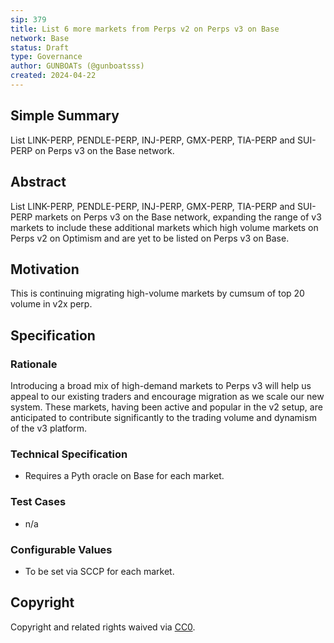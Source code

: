 ```yaml
---
sip: 379
title: List 6 more markets from Perps v2 on Perps v3 on Base
network: Base
status: Draft
type: Governance
author: GUNBOATs (@gunboatsss)
created: 2024-04-22
---
```


## Simple Summary

List LINK-PERP, PENDLE-PERP, INJ-PERP, GMX-PERP, TIA-PERP and SUI-PERP on Perps v3 on the Base network.

## Abstract

List LINK-PERP, PENDLE-PERP, INJ-PERP, GMX-PERP, TIA-PERP and SUI-PERP markets on Perps v3 on the Base network, expanding the range of v3 markets to include these additional markets which high volume markets on Perps v2 on Optimism and are yet to be listed on Perps v3 on Base.

## Motivation

This is continuing migrating high-volume markets by cumsum of top 20 volume in v2x perp.

## Specification

### Rationale

Introducing a broad mix of high-demand markets to Perps v3 will help us appeal to our existing traders and encourage migration as we scale our new system. These markets, having been active and popular in the v2 setup, are anticipated to contribute significantly to the trading volume and dynamism of the v3 platform.

### Technical Specification

- Requires a Pyth oracle on Base for each market.

### Test Cases

- n/a

### Configurable Values

- To be set via SCCP for each market.

## Copyright

Copyright and related rights waived via [CC0](https://creativecommons.org/publicdomain/zero/1.0/).

